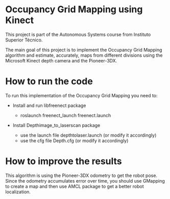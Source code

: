 # Occupancy Grid Mapping using Kinect
This project is part of the Autonomous Systems course from Instituto Superior Técnico. 

The main goal of this project is to implement the Occupancy Grid Mapping algorithm and estimate, accurately, maps from different divisions using the Microsoft Kinect depth camera and the Pioneer-3DX.

# How to run the code
To run this implementation of the Occupancy Grid Mapping you need to:

- Install and run libfreenect package
  - roslaunch freenect_launch freenect.launch
  
- Install Depthimage_to_laserscan package
  - use the launch file depthtolaser.launch (or modify it accordingly)
  - use the cfg file Depth.cfg (or modify it accordingly)
  
 # How to improve the results
 This algorithm is using the Pioneer-3DX odometry to get the robot pose. 
 Since the odometry accumulates error over time, you should use GMapping to create a map and then use AMCL package to get a better robot localization.
